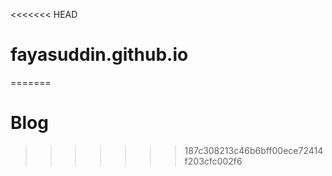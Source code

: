 <<<<<<< HEAD
# fayasuddin.github.io
=======
# Blog
>>>>>>> 187c308213c46b6bff00ece72414f203cfc002f6
